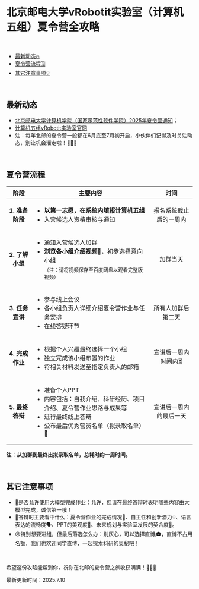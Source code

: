 # 北京邮电大学vRobotit实验室（计算机五组）夏令营全攻略

</br>

- [最新动态🔥](#最新动态)
- [夏令营流程🗓️](#夏令营流程)
- [其它注意事项💡](#其它注意事项)

</br>

## 最新动态
- [北京邮电大学计算机学院（国家示范性软件学院）2025年夏令营通知](https://yzb.bupt.edu.cn/info/1003/1229.htm)；
- [计算机五组vRobotit实验室官网](http://www.mrobotit.cn/)
- 注：每年北邮的夏令营一般都在6月底至7月初开启，小伙伴们记得及时关注动态，别让机会溜走啦！🏃‍♂️💨

</br>

## 夏令营流程

<table>
  <thead>
    <tr>
      <th style="text-align:center;">阶段</th>
      <th style="text-align:center;">主要内容</th>
      <th style="text-align:center;">时间</th>
    </tr>
  </thead>
  <tbody>
    <tr>
      <td style="text-align:center;"><strong>1. 准备阶段</strong></td>
      <td><ul><li><strong>以第一志愿，在系统内填报计算机五组</strong></li><li>入营候选人资格审核与通知</li></ul></td>
      <td style="text-align:center;">报名系统截止后的一周内</td>
    </tr>
    <tr>
      <td style="text-align:center;"><strong>2. 了解小组</strong></td>
      <td><ul><li>通知入营候选人加群</li><li><strong>浏览各小组<a href="https://pan.baidu.com/s/17brQZsxkizcqch2dcyIboQ?pwd=qw7e">介绍视频🎥</a></strong>，初步选择意向小组<br><sub>（注：请将视频保存至百度网盘以观看完整版视频）</sub></li></ul></td>
      <td style="text-align:center;">加群当天</td>
    </tr>
    <tr>
      <td style="text-align:center;"><strong>3. 任务宣讲</strong></td>
      <td><ul><li>参与线上会议</li><li>各小组负责人详细介绍夏令营作业与任务安排</li><li>在线答疑环节</li></ul></td>
      <td style="text-align:center;">所有人加群后第二天</td>
    </tr>
    <tr>
      <td style="text-align:center;"><strong>4. 完成作业</strong></td>
      <td><ul><li>根据个人兴趣最终选择一个小组</li><li>独立完成该小组布置的作业</li><li>将相关材料发送至指定负责人的邮箱</li></ul></td>
      <td style="text-align:center;">宣讲后一周内时间内⏳</td>
    </tr>
    <tr>
      <td style="text-align:center;"><strong>5. 最终答辩</strong></td>
      <td><ul><li>准备个人PPT</li><li>内容包括：自我介绍、科研经历、项目介绍、夏令营作业思路与成果等</li><li>进行最终线上答辩</li><li>公布最后优秀营员名单（拟录取名单）🎉</li></ul></td>
      <td style="text-align:center;">宣讲后一周内的最后一天</td>
    </tr>
  </tbody>
</table>

**注：从加群到最终出拟录取名单，总耗时约一周时间。**

</br>

## 其它注意事项
- 🤖是否允许使用大模型完成作业：允许，但请在最终答辩时表明哪些内容由大模型完成，诚信第一哦！
- 🎤答辩时主要看中什么：夏令营作业的完成情况📝、自主性和创新潜力💡、语言表达的流畅度🗣️、PPT的美观度🎨、未来规划与实验室发展的契合度🤝。
- 😢特别想要进组，但最后落选怎么办：别灰心，可以选择直博🎓，直博不占用名额，我们也欢迎同学直博，一起探索科研的奥秘吧！

</br>

希望这份攻略能帮到你，祝你在北邮的夏令营之旅收获满满！🎉🎉🎉

最新更新时间：2025.7.10
